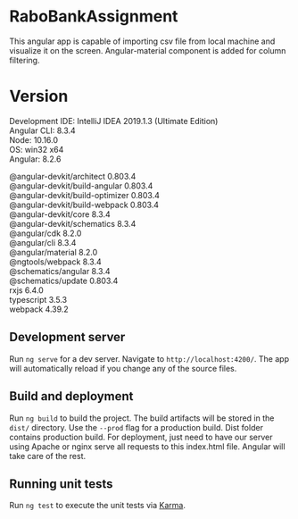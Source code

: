 # RaboBankAssignment

This angular app is capable of importing csv file from local machine and visualize it on the screen. Angular-material component is added for column filtering. 

# Version

Development IDE: IntelliJ IDEA 2019.1.3 (Ultimate Edition)  
Angular CLI: 8.3.4  
Node: 10.16.0  
OS: win32 x64  
Angular: 8.2.6  

@angular-devkit/architect         0.803.4  
@angular-devkit/build-angular     0.803.4  
@angular-devkit/build-optimizer   0.803.4  
@angular-devkit/build-webpack     0.803.4  
@angular-devkit/core              8.3.4  
@angular-devkit/schematics        8.3.4  
@angular/cdk                      8.2.0  
@angular/cli                      8.3.4  
@angular/material                 8.2.0  
@ngtools/webpack                  8.3.4  
@schematics/angular               8.3.4  
@schematics/update                0.803.4  
rxjs                              6.4.0  
typescript                        3.5.3  
webpack                           4.39.2  

## Development server

Run `ng serve` for a dev server. Navigate to `http://localhost:4200/`. The app will automatically reload if you change any of the source files.

## Build and deployment

Run `ng build` to build the project. The build artifacts will be stored in the `dist/` directory. Use the `--prod` flag for a production build.
Dist folder contains production build. 
For deployment, just need to have our server using Apache or nginx serve all requests to this index.html file. Angular will take care of the rest.

## Running unit tests

Run `ng test` to execute the unit tests via [Karma](https://karma-runner.github.io).
